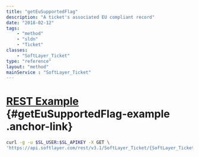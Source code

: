 ```yaml
---
title: "getEuSupportedFlag"
description: "A ticket's associated EU compliant record"
date: "2018-02-12"
tags:
    - "method"
    - "sldn"
    - "Ticket"
classes:
    - "SoftLayer_Ticket"
type: "reference"
layout: "method"
mainService : "SoftLayer_Ticket"
---
```


# [REST Example](#getEuSupportedFlag-example) <a href="/article/rest/"><i class="fas fa-question"></i></a> {#getEuSupportedFlag-example .anchor-link} 
```bash
curl -g -u $SL_USER:$SL_APIKEY -X GET \
'https://api.softlayer.com/rest/v3.1/SoftLayer_Ticket/{SoftLayer_TicketID}/getEuSupportedFlag'
```
